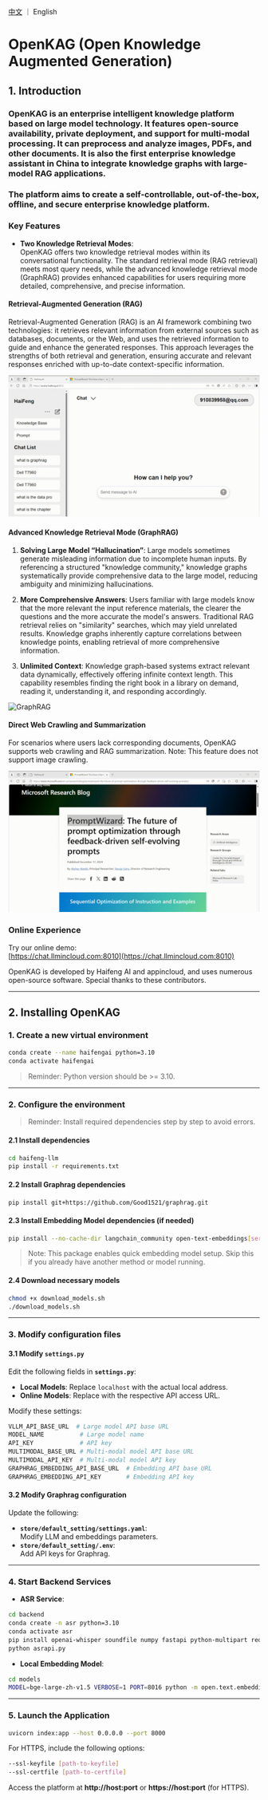 [中文](README_CN.md) ｜ English

# OpenKAG (Open Knowledge Augmented Generation)

## 1. Introduction

### OpenKAG is an enterprise intelligent knowledge platform based on large model technology. It features open-source availability, private deployment, and support for multi-modal processing. It can preprocess and analyze images, PDFs, and other documents. It is also the first enterprise knowledge assistant in China to integrate knowledge graphs with large-model RAG applications.

### The platform aims to create a self-controllable, out-of-the-box, offline, and secure enterprise knowledge platform.

### Key Features

- **Two Knowledge Retrieval Modes**:  
  OpenKAG offers two knowledge retrieval modes within its conversational functionality. The standard retrieval mode (RAG retrieval) meets most query needs, while the advanced knowledge retrieval mode (GraphRAG) provides enhanced capabilities for users requiring more detailed, comprehensive, and precise information.

#### Retrieval-Augmented Generation (RAG)

Retrieval-Augmented Generation (RAG) is an AI framework combining two technologies: it retrieves relevant information from external sources such as databases, documents, or the Web, and uses the retrieved information to guide and enhance the generated responses. This approach leverages the strengths of both retrieval and generation, ensuring accurate and relevant responses enriched with up-to-date context-specific information.

![RAG](docs/en/images/rag.gif)

#### Advanced Knowledge Retrieval Mode (GraphRAG)

1. **Solving Large Model “Hallucination”**: Large models sometimes generate misleading information due to incomplete human inputs. By referencing a structured "knowledge community," knowledge graphs systematically provide comprehensive data to the large model, reducing ambiguity and minimizing hallucinations.

2. **More Comprehensive Answers**: Users familiar with large models know that the more relevant the input reference materials, the clearer the questions and the more accurate the model's answers. Traditional RAG retrieval relies on "similarity" searches, which may yield unrelated results. Knowledge graphs inherently capture correlations between knowledge points, enabling retrieval of more comprehensive information.

3. **Unlimited Context**: Knowledge graph-based systems extract relevant data dynamically, effectively offering infinite context length. This capability resembles finding the right book in a library on demand, reading it, understanding it, and responding accordingly.

![GraphRAG](docs/en/images/graphrag.gif)

#### Direct Web Crawling and Summarization

For scenarios where users lack corresponding documents, OpenKAG supports web crawling and RAG summarization. Note: This feature does not support image crawling.

![Spider](docs/en/images/spider.gif)

### Online Experience

Try our online demo:  
[https://chat.llmincloud.com:8010](https://chat.llmincloud.com:8010)

OpenKAG is developed by Haifeng AI and appincloud, and uses numerous open-source software. Special thanks to these contributors.

---

## 2. Installing OpenKAG

### 1. Create a new virtual environment

```bash
conda create --name haifengai python=3.10
conda activate haifengai
```

> Reminder: Python version should be >= 3.10.

---

### 2. Configure the environment

> Reminder: Install required dependencies step by step to avoid errors.

#### 2.1 Install dependencies

```bash
cd haifeng-llm
pip install -r requirements.txt
```

#### 2.2 Install Graphrag dependencies

```bash
pip install git+https://github.com/Good1521/graphrag.git
```

#### 2.3 Install Embedding Model dependencies (if needed)

```bash
pip install --no-cache-dir langchain_community open-text-embeddings[server]
```

> Note: This package enables quick embedding model setup. Skip this if you already have another method or model running.

#### 2.4 Download necessary models

```bash
chmod +x download_models.sh
./download_models.sh
```

---

### 3. Modify configuration files

#### 3.1 Modify `settings.py`

Edit the following fields in **`settings.py`**:

- **Local Models**: Replace `localhost` with the actual local address.
- **Online Models**: Replace with the respective API access URL.

Modify these settings:

```python
VLLM_API_BASE_URL  # Large model API base URL
MODEL_NAME          # Large model name
API_KEY             # API key
MULTIMODAL_BASE_URL # Multi-modal model API base URL
MULTIMODAL_API_KEY  # Multi-modal model API key
GRAPHRAG_EMBEDDING_API_BASE_URL  # Embedding API base URL
GRAPHRAG_EMBEDDING_API_KEY       # Embedding API key
```

#### 3.2 Modify Graphrag configuration

Update the following:

- **`store/default_setting/settings.yaml`**:  
  Modify LLM and embeddings parameters.
- **`store/default_setting/.env`**:  
  Add API keys for Graphrag.

---

### 4. Start Backend Services

- **ASR Service**:  

```bash
cd backend
conda create -n asr python=3.10
conda activate asr
pip install openai-whisper soundfile numpy fastapi python-multipart requests uvicorn
python asrapi.py
```

- **Local Embedding Model**:  

```bash
cd models
MODEL=bge-large-zh-v1.5 VERBOSE=1 PORT=8016 python -m open.text.embeddings.server
```

---

### 5. Launch the Application

```bash
uvicorn index:app --host 0.0.0.0 --port 8000
```

For HTTPS, include the following options:

```bash
--ssl-keyfile [path-to-keyfile]
--ssl-certfile [path-to-certfile]
```

Access the platform at **http://host:port** or **https://host:port** (for HTTPS).
